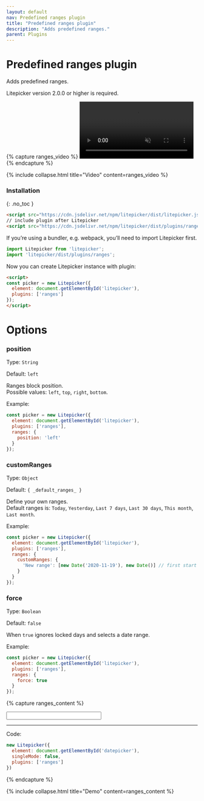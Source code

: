 ```yaml
---
layout: default
nav: Predefined ranges plugin
title: "Predefined ranges plugin"
description: "Adds predefined ranges."
parent: Plugins
---
```


# Predefined ranges plugin

Adds predefined ranges.

Litepicker version 2.0.0 or higher is required.

{% capture ranges_video %}
<video class="demo-video" autoplay="autoplay" muted loop preload="metadata">
    <source src="{{ '/assets/video/ranges.mp4' | relative_url }}" type="video/mp4">
</video>
{% endcapture %}

{% include collapse.html title="Video" content=ranges_video %}


### Installation
{: .no_toc }

```html
<script src="https://cdn.jsdelivr.net/npm/litepicker/dist/litepicker.js"></script>
// include plugin after Litepicker
<script src="https://cdn.jsdelivr.net/npm/litepicker/dist/plugins/ranges.js"></script>
```

If you’re using a bundler, e.g. webpack, you’ll need to import Litepicker first.

```ts
import Litepicker from 'litepicker';
import 'litepicker/dist/plugins/ranges';
```

Now you can create Litepicker instance with plugin:

```html
<script>
const picker = new Litepicker({ 
  element: document.getElementById('litepicker'),
  plugins: ['ranges']
});
</script>
```

# Options

### position

Type: `String`

Default: `left`

Ranges block position.  
Possible values: `left`, `top`, `right`, `bottom`.

Example: 

```js
const picker = new Litepicker({ 
  element: document.getElementById('litepicker'),
  plugins: ['ranges'],
  ranges: {
    position: 'left'
  }
});
```

### customRanges

Type: `Object`

Default: `{ _default_ranges_ }`

Define your own ranges.  
Default ranges is: `Today`, `Yesterday`, `Last 7 days`, `Last 30 days`, `This month`, `Last month`.

Example: 

```js
const picker = new Litepicker({ 
  element: document.getElementById('litepicker'),
  plugins: ['ranges'],
  ranges: {
    customRanges: {
      'New range': [new Date('2020-11-19'), new Date()] // first start date then end date.
    }
  }
});
```

### force

Type: `Boolean`

Default: `false`

When `true` ignores locked days and selects a date range.

Example: 

```js
const picker = new Litepicker({ 
  element: document.getElementById('litepicker'),
  plugins: ['ranges'],
  ranges: {
    force: true
  }
});
```

{% capture ranges_content %}
<div style="display:flex">
  <input id="input-ranges" class="form-control" style="width: 250px" readonly/>
</div>
<div class="demo-wrapper" data-cfg="ranges"></div>

---

Code:

```js
new Litepicker({
  element: document.getElementById('datepicker'),
  singleMode: false,
  plugins: ['ranges']
})
```
{% endcapture %}

{% include collapse.html title="Demo" content=ranges_content %}